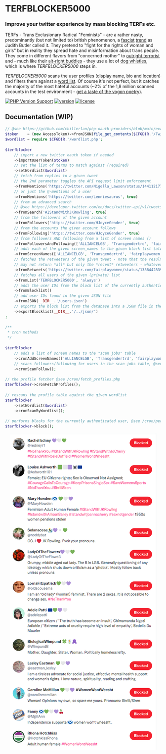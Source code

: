 # TERFBLOCKER5000

### Improve your twitter experience by mass blocking TERFs etc.

TERFs - Trans Exclusionary Radical "Feminists" - are a rather nasty, predominantly (but not limited to) british phenomenon,
a [fascist](https://twitter.com/evan_greer/status/1435270525249626123) [trend](https://www.theguardian.com/us-news/commentisfree/2021/oct/23/judith-butler-gender-ideology-backlash) as Judith Butler called it.
They pretend to "fight for the rights of woman and girls" but in reality they spread hate and misinformation about trans people.
They come in different flavors from "concerned mother" to [outright terrorist](https://twitter.com/christapeterso/status/1455574098717913096) and - much like their [alt-right buddies](https://rationalwiki.org/wiki/Alt-right_glossary) -
they use a lot of [dog whistles](https://rationalwiki.org/wiki/TERF_glossary), which is where *TERFBLOCKER5000* steps in.

*TERFBLOCKER5000* scans the user profiles (display name, bio and location) and filters them against a [word list](https://github.com/codemasher/TERFBLOCKER5000/blob/main/config/wordlist.php).
Of course it's not perfect, but it catches the majority of the most hateful accounts (~2% of the 1,8 million scanned accounts in the test environment - [get a taste of the vogon poetry](https://gist.github.com/codemasher/8e15e8238bd9e18230ff031a1e87ec8b)).

[![PHP Version Support][php-badge]][php]
[![version][packagist-badge]][packagist]
[![license][license-badge]][license]

[php-badge]: https://img.shields.io/packagist/php-v/codemasher/TERFBLOCKER5000?logo=php&color=8892BF
[php]: https://www.php.net/supported-versions.php
[packagist-badge]: https://img.shields.io/packagist/v/codemasher/TERFBLOCKER5000.svg?logo=packagist
[packagist]: https://packagist.org/packages/codemasher/TERFBLOCKER5000
[license-badge]: https://img.shields.io/github/license/codemasher/TERFBLOCKER5000.svg
[license]: https://github.com/codemasher/TERFBLOCKER5000/blob/main/LICENSE

## Documentation (WIP)
<!-- WIP -->
```php
// @see https://github.com/chillerlan/php-oauth-providers/blob/main/examples/get-token/Twitter.php
$token    = (new AccessToken)->fromJSON(file_get_contents($CFGDIR.'/Twitter.token.json'));
$wordlist = require $CFGDIR.'/wordlist.php';

$terfblocker
	// import a new twitter oauth token if needed
	->importUserToken($token)
	// set the list of terms to match against (required)
	->setWordlist($wordlist)
	// fetch from replies to a given tweet
	// the 2nd parameter toggles the API request limit enforcement
	->fromMentions('https://twitter.com/Nigella_Lawson/status/1441121776780464132', true)
	// or just the @-mentions of a user
	->fromMentions('https://twitter.com/Lenniesaurus', true)
	// from an advanced search
	// @see https://developer.twitter.com/en/docs/twitter-api/v1/tweets/search/guides/standard-operators
	->fromSearch('#IStandWithJKRowling', true)
	// from the followers of the given account
	->fromFollowers('https://twitter.com/HJoyceGender', true)
	// from the accounts the given account follows
	->fromFollowing('https://twitter.com/HJoyceGender', true)
	// from followers AND following from a list of screen names ()
	->fromFollowersAndFollowing(['ALLIANCELGB', 'Transgendertrd', 'fairplaywomen'], true)
	// adds each of the given screen_names to the given block list (always, block, never)
	->fromScreenNames(['ALLIANCELGB', 'Transgendertrd', 'fairplaywomen'], 'always')
	// fetches the retweeters of the given tweet - note that the results of this endpoint
	// may not return *all* but only the *recent* retweeters - whatever that means...
	->fromRetweets('https://twitter.com/fairplaywomen/status/1388442839969931264')
	// fetches all users of the given (private) list
	->fromList('TERFBLOCKER5000', 'always')
	// adds the user IDs from the block list of the currently authenticated user to the profile table
	->fromBlocklist()
	// add user IDs found in the given JSON file
	->fromJSON(__DIR__.'/users.json')
	// exports the block list from the database into a JSON file in the given path
	->exportBlocklist(__DIR__.'/../json/')
;

/**
 * cron methods
 */
 
$terfblocker
	// adds a list of screen names to the "scan jobs" table
	->cronAddScreenNames(['ALLIANCELGB', 'Transgendertrd', 'fairplaywomen'])
	// scans followers/following for users in the scan jobs table, @see /cron/fetch_follow.php
	->cronScanFollow();

// the profile fetcher @see /cron/fetch_profiles.php
$terfblocker->cronFetchProfiles();

// rescans the profile table against the given wordlist
$terfblocker
	->setWordlist($wordlist)
	->cronScanByWordlist();
	
// performs blocks for the currently authenticated user, @see /cron/perform_block.php
$terfblocker->block();

```

<p align="center">
	<img alt="QR codes are awesome!" src="./.github/images/blocked.png">
</p>
